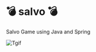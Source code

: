 # 💣 salvo 💣
Salvo Game using Java and Spring

![Tgif](https://github.com/aylromero/TGIF/blob/master/salvo.gif)
